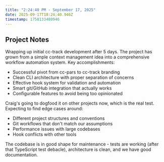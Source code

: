 ```yaml
---
title: "2:24:40 PM - September 17, 2025"
date: 2025-09-17T18:24:40.946Z
timestamp: 1758133480946
---
```


## Project Notes

Wrapping up initial cc-track development after 5 days. The project has grown from a simple context management idea into a comprehensive workflow automation system. Key accomplishments:
- Successful pivot from cc-pars to cc-track branding
- Clean CLI architecture with proper separation of concerns
- Effective hook system for validation and automation
- Smart git/GitHub integration that actually works
- Configurable features to avoid being too opinionated

Craig's going to dogfood it on other projects now, which is the real test. Expecting to find edge cases around:
- Different project structures and conventions
- Git workflows that don't match our assumptions
- Performance issues with large codebases
- Hook conflicts with other tools

The codebase is in good shape for maintenance - tests are working (after that TypeScript test debacle), architecture is clean, and we have good documentation.
